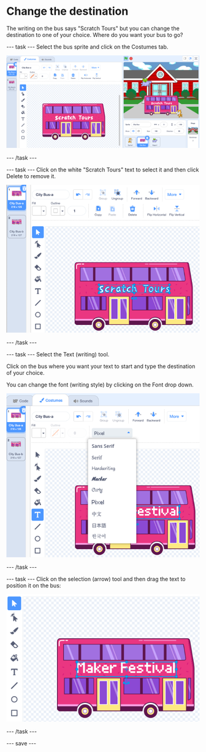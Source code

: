 # Change the destination

The writing on the bus says "Scratch Tours" but you can change the destination to one of your choice. Where do you want your bus to go?  

--- task ---
Select the bus sprite and click on the Costumes tab.

![Bus sprite selected in the sprite list and Costume tab highlighted](images/costumes-bus-sprite-highlighted.png)

--- /task ---

--- task ---
Click on the white "Scratch Tours" text to select it and then click Delete to remove it.

![Text selected and Delete button highlighted](images/bus-delete-text.png)

--- /task ---

--- task ---
Select the Text (writing) tool.

Click on the bus where you want your text to start and type the destination of your choice.

You can change the font (writing style) by clicking on the Font drop down.

![Font menu selected and text in selected font](images/bus-text-font.png)

--- /task ---

--- task ---
Click on the selection (arrow) tool and then drag the text to position it on the bus:

![Text centered on the bus](images/bus-destination-centered.png)

--- /task ---


--- save ---